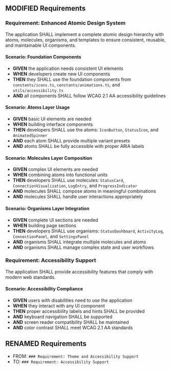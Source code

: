 ## MODIFIED Requirements

### Requirement: Enhanced Atomic Design System

The application SHALL implement a complete atomic design hierarchy with atoms, molecules, organisms, and templates to ensure consistent, reusable, and maintainable UI components.

#### Scenario: Foundation Components

- **GIVEN** the application needs consistent UI elements
- **WHEN** developers create new UI components
- **THEN** they SHALL use the foundation components from `constants/icons.ts`, `constants/animations.ts`, and `utils/accessibility.ts`
- **AND** all components SHALL follow WCAG 2.1 AA accessibility guidelines

#### Scenario: Atoms Layer Usage

- **GIVEN** basic UI elements are needed
- **WHEN** building interface components
- **THEN** developers SHALL use the atoms: `IconButton`, `StatusIcon`, and `AnimatedSpinner`
- **AND** each atom SHALL provide multiple variant presets
- **AND** atoms SHALL be fully accessible with proper ARIA labels

#### Scenario: Molecules Layer Composition

- **GIVEN** complex UI elements are needed
- **WHEN** combining atoms into functional units
- **THEN** developers SHALL use molecules: `StatusCard`, `ConnectionVisualization`, `LogEntry`, and `ProgressIndicator`
- **AND** molecules SHALL compose atoms in meaningful combinations
- **AND** molecules SHALL handle user interactions appropriately

#### Scenario: Organisms Layer Integration

- **GIVEN** complete UI sections are needed
- **WHEN** building page sections
- **THEN** developers SHALL use organisms: `StatusDashboard`, `ActivityLog`, `ConnectionPanel`, and `SettingsPanel`
- **AND** organisms SHALL integrate multiple molecules and atoms
- **AND** organisms SHALL manage complex state and user workflows

### Requirement: Accessibility Support

The application SHALL provide accessibility features that comply with modern web standards.

#### Scenario: Accessibility Compliance

- **GIVEN** users with disabilities need to use the application
- **WHEN** they interact with any UI component
- **THEN** proper accessibility labels and hints SHALL be provided
- **AND** keyboard navigation SHALL be supported
- **AND** screen reader compatibility SHALL be maintained
- **AND** color contrast SHALL meet WCAG 2.1 AA standards

## RENAMED Requirements

- FROM: `### Requirement: Theme and Accessibility Support`
- TO: `### Requirement: Accessibility Support`
